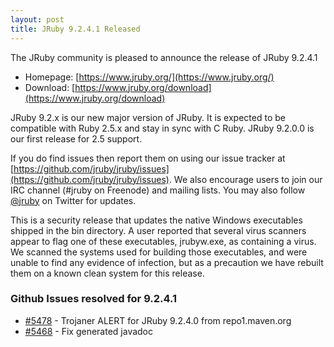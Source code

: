 ```yaml
---
layout: post
title: JRuby 9.2.4.1 Released
---
```

The JRuby community is pleased to announce the release of JRuby 9.2.4.1

- Homepage: [https://www.jruby.org/](https://www.jruby.org/)
- Download: [https://www.jruby.org/download](https://www.jruby.org/download)

JRuby 9.2.x is our new major version of JRuby.  It is expected to be compatible with Ruby 2.5.x and stay in sync with C Ruby.  JRuby 9.2.0.0 is our first release for 2.5 support.

If you do find issues then report them on using our issue tracker at [https://github.com/jruby/jruby/issues](https://github.com/jruby/jruby/issues). We also encourage users to join our IRC channel (#jruby on Freenode) and mailing lists. You may also follow [@jruby](https://twitter.com/jruby) on Twitter for updates.

This is a security release that updates the native Windows executables shipped in the bin directory. A user reported that several virus scanners appear to flag one of these executables, jrubyw.exe, as containing a virus. We scanned the systems used for building those executables, and were unable to find any evidence of infection, but as a precaution we have rebuilt them on a known clean system for this release.

### Github Issues resolved for 9.2.4.1

<ul>
<li><a href="https://github.com/jruby/jruby/issues/5478">#5478</a> - Trojaner ALERT for JRuby 9.2.4.0 from repo1.maven.org</li>
<li><a href="https://github.com/jruby/jruby/pull/5468">#5468</a> - Fix generated javadoc</li>
</ul>
